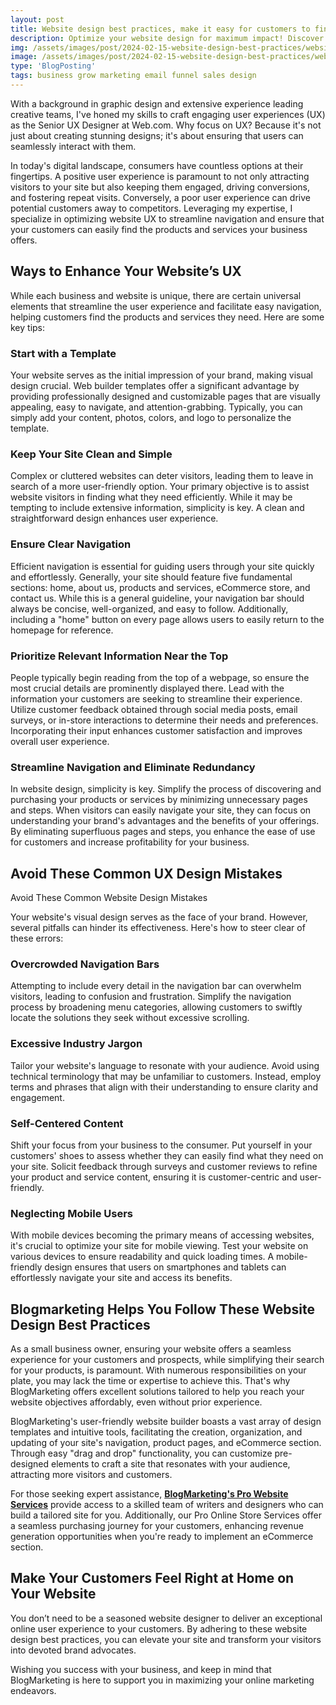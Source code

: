 ```yaml
---
layout: post
title: Website design best practices, make it easy for customers to find your products and services
description: Optimize your website design for maximum impact! Discover best practices for seamless navigation and enhanced user experience.
img: /assets/images/post/2024-02-15-website-design-best-practices/website-design-best-practices.jpg
image: /assets/images/post/2024-02-15-website-design-best-practices/website-design-best-practices.jpg
type: 'BlogPosting'
tags: business grow marketing email funnel sales design
---
```


With a background in graphic design and extensive experience leading creative teams, I've honed my skills to craft engaging user experiences (UX) as the Senior UX Designer at Web.com. Why focus on UX? Because it's not just about creating stunning designs; it's about ensuring that users can seamlessly interact with them. 

In today's digital landscape, consumers have countless options at their fingertips. A positive user experience is paramount to not only attracting visitors to your site but also keeping them engaged, driving conversions, and fostering repeat visits. Conversely, a poor user experience can drive potential customers away to competitors. Leveraging my expertise, I specialize in optimizing website UX to streamline navigation and ensure that your customers can easily find the products and services your business offers.

## Ways to Enhance Your Website’s UX
While each business and website is unique, there are certain universal elements that streamline the user experience and facilitate easy navigation, helping customers find the products and services they need. Here are some key tips:

### Start with a Template
Your website serves as the initial impression of your brand, making visual design crucial. Web builder templates offer a significant advantage by providing professionally designed and customizable pages that are visually appealing, easy to navigate, and attention-grabbing. Typically, you can simply add your content, photos, colors, and logo to personalize the template.

### Keep Your Site Clean and Simple
Complex or cluttered websites can deter visitors, leading them to leave in search of a more user-friendly option. Your primary objective is to assist website visitors in finding what they need efficiently. While it may be tempting to include extensive information, simplicity is key. A clean and straightforward design enhances user experience.

### Ensure Clear Navigation
Efficient navigation is essential for guiding users through your site quickly and effortlessly. Generally, your site should feature five fundamental sections: home, about us, products and services, eCommerce store, and contact us. While this is a general guideline, your navigation bar should always be concise, well-organized, and easy to follow. Additionally, including a "home" button on every page allows users to easily return to the homepage for reference.

### Prioritize Relevant Information Near the Top
People typically begin reading from the top of a webpage, so ensure the most crucial details are prominently displayed there. Lead with the information your customers are seeking to streamline their experience. Utilize customer feedback obtained through social media posts, email surveys, or in-store interactions to determine their needs and preferences. Incorporating their input enhances customer satisfaction and improves overall user experience.

### Streamline Navigation and Eliminate Redundancy
In website design, simplicity is key. Simplify the process of discovering and purchasing your products or services by minimizing unnecessary pages and steps. When visitors can easily navigate your site, they can focus on understanding your brand's advantages and the benefits of your offerings. By eliminating superfluous pages and steps, you enhance the ease of use for customers and increase profitability for your business.

## Avoid These Common UX Design Mistakes
Avoid These Common Website Design Mistakes

Your website's visual design serves as the face of your brand. However, several pitfalls can hinder its effectiveness. Here's how to steer clear of these errors:

### Overcrowded Navigation Bars
Attempting to include every detail in the navigation bar can overwhelm visitors, leading to confusion and frustration. Simplify the navigation process by broadening menu categories, allowing customers to swiftly locate the solutions they seek without excessive scrolling.

### Excessive Industry Jargon
Tailor your website's language to resonate with your audience. Avoid using technical terminology that may be unfamiliar to customers. Instead, employ terms and phrases that align with their understanding to ensure clarity and engagement.

### Self-Centered Content
Shift your focus from your business to the consumer. Put yourself in your customers' shoes to assess whether they can easily find what they need on your site. Solicit feedback through surveys and customer reviews to refine your product and service content, ensuring it is customer-centric and user-friendly.

### Neglecting Mobile Users
With mobile devices becoming the primary means of accessing websites, it's crucial to optimize your site for mobile viewing. Test your website on various devices to ensure readability and quick loading times. A mobile-friendly design ensures that users on smartphones and tablets can effortlessly navigate your site and access its benefits.

## Blogmarketing Helps You Follow These Website Design Best Practices
As a small business owner, ensuring your website offers a seamless experience for your customers and prospects, while simplifying their search for your products, is paramount. With numerous responsibilities on your plate, you may lack the time or expertise to achieve this. That's why BlogMarketing offers excellent solutions tailored to help you reach your website objectives affordably, even without prior experience.

BlogMarketing's user-friendly website builder boasts a vast array of design templates and intuitive tools, facilitating the creation, organization, and updating of your site's navigation, product pages, and eCommerce section. Through easy "drag and drop" functionality, you can customize pre-designed elements to craft a site that resonates with your audience, attracting more visitors and customers.

For those seeking expert assistance, **[BlogMarketing's Pro Website Services](https://www.fiverr.com/s/a2b3Pa)** provide access to a skilled team of writers and designers who can build a tailored site for you. Additionally, our Pro Online Store Services offer a seamless purchasing journey for your customers, enhancing revenue generation opportunities when you're ready to implement an eCommerce section.

## Make Your Customers Feel Right at Home on Your Website
You don’t need to be a seasoned website designer to deliver an exceptional online user experience to your customers. By adhering to these website design best practices, you can elevate your site and transform your visitors into devoted brand advocates. 

Wishing you success with your business, and keep in mind that BlogMarketing is here to support you in maximizing your online marketing endeavors.

